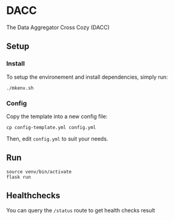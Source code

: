 # DACC

The Data Aggregator Cross Cozy (DACC)

## Setup

### Install

To setup the environement and install dependencies, simply run:

```
./mkenv.sh
```

### Config

Copy the template into a new config file:

```
cp config-template.yml config.yml
```

Then, edit `config.yml` to suit your needs.


## Run

```
source venv/bin/activate
flask run
```

## Healthchecks

You can query the `/status` route to get health checks result
